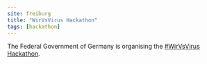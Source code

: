 ```yaml
---
site: freiburg
title: "WirVsVirus Hackathon"
tags: [hackathon]
---
```


The Federal Government of Germany is organising the [#WirVsVirus Hackathon](https://wirvsvirushackathon.org/).
